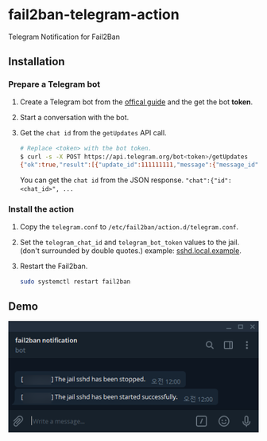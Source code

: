 # fail2ban-telegram-action

Telegram Notification for Fail2Ban

## Installation

### Prepare a Telegram bot

1. Create a Telegram bot from the [offical guide](https://core.telegram.org/bots#6-botfather) and the get the bot **token**.
2. Start a conversation with the bot.
3. Get the `chat id` from the `getUpdates` API call.

   ```bash
   # Replace <token> with the bot token.
   $ curl -s -X POST https://api.telegram.org/bot<token>/getUpdates
   {"ok":true,"result":[{"update_id":111111111,"message":{"message_id":2,"from":{"id":22222222,"is_bot":false,"first_name":"xxxxxx","last_name":"xxxxxx","username":"xx","language_code":"ko"},"chat":{"id":22222222,"first_name":"xxxxxx","last_name":"xxxxx","username":"xxx","type":"private"},"date":1602336707,"text":"Hello, Bot!"}}]}
   ```

   You can get the `chat id` from the JSON response. `"chat":{"id":<chat_id>", ...`

### Install the action

1. Copy the `telegram.conf` to `/etc/fail2ban/action.d/telegram.conf`.
2. Set the `telegram_chat_id` and `telegram_bot_token` values to the jail. (don't surrounded by double quotes.) example: [sshd.local.example](sshd.local.example).
3. Restart the Fail2ban.

   ```bash
   sudo systemctl restart fail2ban
   ```

## Demo

![demo.png](demo.png)


